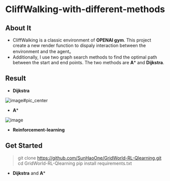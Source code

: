 # CliffWalking-with-different-methods
## About It

* CliffWalking is a classic environment of **OPENAI gym**. This project create a new render function to dispaly interaction between the environment and the agent。
* Additionally, I use two graph search methods to find the optimal path between the start and end points. The two methods are **A*** and **Dijkstra**.
## Result
* **Dijkstra**

![image](https://user-images.githubusercontent.com/53599513/168947314-6dee0581-2a3d-4e91-bb76-d0c64f6db858.png)#pic_center

*  **A***

![image](https://user-images.githubusercontent.com/53599513/168947620-00792b66-8296-42fb-9521-dfcfabdd5cba.png)

*  **Reinforcement-learning**

## Get Started
> git clone https://github.com/SunHaoOne/GridWorld-RL-Qlearning.git
> cd GridWorld-RL-Qlearning
> pip install requirements.txt

* **Dijkstra** and  **A***



